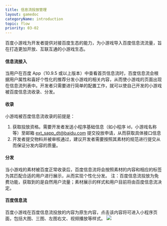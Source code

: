 ```yaml
---
title: 信息流投放管理
layout: gamedoc
categoryName: introduction
topic: flow
priority: 03-02
---
```



百度小游戏为开发者提供对接百度生态的能力，为小游戏导入百度信息流流量，旨在打造更加开放、互联互通的小游戏生态。

#### 信息流接入
当用户在百度 App（10.9.5 或以上版本）中查看首页信息流时，百度信息流会根据用户属性和喜好个性化的推荐分发小游戏的相关内容，从而使小游戏的页面出现在信息流列表中。开发者只需要进行简单的配置工作，就可以使自己开发的小游戏被百度信息流收录、分发。

#### 收录
小游戏被百度信息流收录的前提是：
1. 获取投放资格。需要开发者发送小程序基础信息（如小程序 id，小游戏名称等）至邮箱 ext_sapp_dt@baidu.com 提交投放申请，从而获取具体接口信息
2. 开发者提交物料并被审核通过，建议开发者需要按照其素材的规范进行提交从而保证分发内容的质量。

#### 分发
当小游戏的素材被百度正常收录后，百度信息流将会按照素材的内容和相应的标签为其匹配合适的用户进行展示，从而实现个性化分发。
注：百度信息流投放为免费功能，获取到的是自然用户流量；素材展示的样式和用户目前将由百度信息流决定。

#### 百度信息流
百度小游戏在百度信息流投放的内容为原生内容，点击该内容将可进入小程序页面，包括大图、三图、左图右文、视频播放等样式。
![](/img/flow/feed.png)